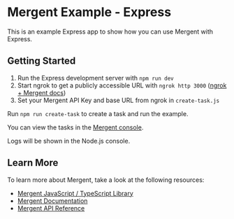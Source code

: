 # Mergent Example - Express

This is an example Express app to show how you can use Mergent with Express.

## Getting Started

1. Run the Express development server with `npm run dev`
2. Start ngrok to get a publicly accessible URL with `ngrok http 3000` ([ngrok + Mergent docs](https://docs.mergent.co/guides/localhost-dev-and-webhooks))
3. Set your Mergent API Key and base URL from ngrok in `create-task.js`

Run `npm run create-task` to create a task and run the example.

You can view the tasks in the [Mergent console](https://app.mergent.co/tasks).

Logs will be shown in the Node.js console.

## Learn More

To learn more about Mergent, take a look at the following resources:

- [Mergent JavaScript / TypeScript Library](https://github.com/mergentlabs/mergent-js)
- [Mergent Documentation](https://docs.mergent.co)
- [Mergent API Reference](http://api.mergent.co/docs)
